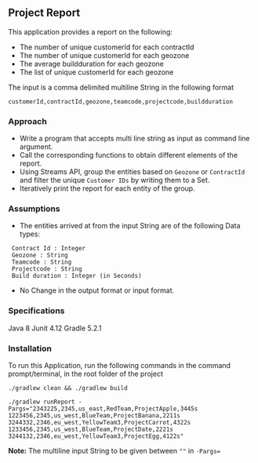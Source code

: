 ## Project Report

This application provides a report on the following:

- The number of unique customerId for each contractId
- The number of unique customerId for each geozone
- The average buildduration for each geozone
- The list of unique customerId for each geozone

The input is a comma delimited multiline String in the following format

``customerId,contractId,geozone,teamcode,projectcode,buildduration``

### Approach

- Write a program that accepts multi line string as input as command line argument.
- Call the corresponding functions to obtain different elements of the report.
- Using Streams API, group the entities based on `Geozone` or `ContractId`
  and filter the unique `Customer IDs` by writing them to a Set.
- Iteratively print the report for each entity of the group.

### Assumptions

- The entities arrived at from the input String are of the following Data types:

``````Customer Id : Integer
 Contract Id : Integer
 Geozone : String
 Teamcode : String
 Projectcode : String
 Build duration : Integer (in Seconds)
``````
- No Change in the output format or input format.

### Specifications 

Java 8
Junit 4.12
Gradle 5.2.1

### Installation

To run this Application, run the following commands in the command prompt/terminal, in the root folder of the project

```
./gradlew clean && ./gradlew build
```

```
./gradlew runReport -Pargs="2343225,2345,us_east,RedTeam,ProjectApple,3445s
1223456,2345,us_west,BlueTeam,ProjectBanana,2211s
3244332,2346,eu_west,YellowTeam3,ProjectCarrot,4322s
1233456,2345,us_west,BlueTeam,ProjectDate,2221s
3244132,2346,eu_west,YellowTeam3,ProjectEgg,4122s"

```
**Note:**  The multiline input String to be given between `""` in `-Pargs=`